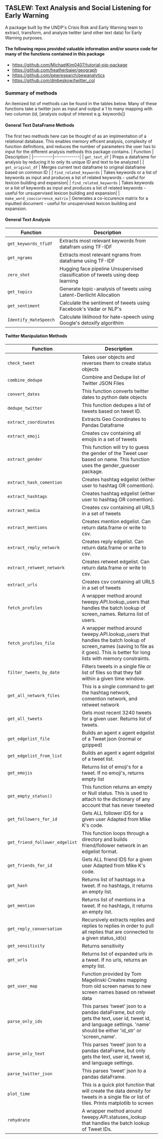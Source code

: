## TASLEW: Text Analysis and Social Listening for Early Warning

A package built by the UNDP's Crisis Risk and Early Warning team to extract, transform, and analyze twitter (and other text data) for Early Warning purposes. 


#### The following repos provided valuable information and/or source code for many of the functions contained in this package
- https://github.com/MichaelKim0407/tutorial-pip-package
- https://github.com/heatherbaier/geograph
- https://github.com/pewresearch/pewanalytics
- https://github.com/dmbeskow/twitter_col


### Summary of methods

An itemized list of methods can be found in the tables below. Many of these functions take a twitter json as input and output a 1 to many mapping with two columsn (id, [analysis output of interest e.g. keywords])


#### General Text DataFrame Methods
The first two methods here can be thought of as an implmentation of a relational database. This enables memory efficent analysis, complexity of function definitions, and reduces the number of parameters the user has to input for the different analysis methods this package contains.
| Function | Description |
|----------|-------------|
| `get_text_df`  | Preps a dataframe for analysis by reducing it to only its unique ID and text to be analyzed |
| `get_original_df`  | Merges current text dataframe to original dataframe based on common ID |
| `find_related_keywords`  | Takes keywords or a list of keywords as input and produces a list of related keywords - useful for lexicon building and expansion|
| `find_related_keywords`  | Takes keywords or a list of keywords as input and produces a list of related keywords - useful for unsupervised lexicon building and expansion|
| `make_word_cooccurrence_matrix` | Generates a co-iccurence matrix for a inputted document - useful for unsupervised lexicon building and expansion.


#### General Text Analysis
| Function | Description |
|----------|-------------|
| `get_keywords_tfidf`  | Extracts most relevant keywords from datafram using TF-IDF  |
| `get_ngrams`  | Extracts most relevant ngrams from dataframe using TF-IDF  |
| `zero_shot`  | Hugging face pipeline Unsupervised classification of tweets using deep learning |
| `get_topics`  | Generate topic-analysis of tweets using Latent-Derilicht Allocation|
| `get_sentiment`  | Calculate the sentiment of tweets using Facebook's Vadar or NLP's|
| `Identify_HateSpeech`  | Calculate liklihood for hate-speech using Google's detoxify algorithim|


#### Twitter Manipulation Methods
| Function | Description |
|----------|-------------|
| `check_tweet`  | Takes user objects and reverses them to create status objects  |
| `combine_dedupe` | Combine and Dedupe list of Twitter JSON Files  |
| `convert_dates`  | This function converts twitter dates to python date objects  |
| `dedupe_twitter` |  This function dedupes a list of tweets based on tweet ID.  |
| `extract_coordinates` | Extracts Geo Coordinates to Pandas Dataframe  |
| `extract_emoji` | Creates  csv containing all emojis in a set of tweets  |
| `extract_gender` | This function will try to guess the gender of the Tweet user based on name. This function uses the gender_guesser package.  |
| `extract_hash_comention` |     Creates hashtag edgelist (either user to hashtag OR comention).  |
| `extract_hashtags` | Creates hashtag edgelist (either user to hashtag OR comention). |
| `extract_media`  |  Creates  csv containing all URLS in a set of tweets |
| `extract_mentions`  |  Creates mention edgelist.  Can return data.frame or write to csv. |
| `extract_reply_network`  |  Creates reply edgelist.  Can return data.frame or write to csv. |
| `extract_retweet_network`  |  Creates retweet edgelist.  Can return data.frame or write to csv. |
| `extract_urls`  |  Creates  csv containing all URLS in a set of tweets |
| `fetch_profiles`  |  A wrapper method around tweepy.API.lookup_users that handles the batch lookup of screen_names.  Returns list of users. |
| `fetch_profiles_file`  |  A wrapper method around tweepy.API.lookup_users that handles the batch lookup of screen_names (saving to file as it goes).  This is better for long lists with memory constraints. |
| `filter_tweets_by_date`  |  Filters tweets in a single file or list of files so that they fall within a given time window.   |
| `get_all_network_files`  |  This is a single command to get the hashtag network, comention network, and retweet network |
| `get_all_tweets`  |  Gets most recent 3240 tweets for a given user. Returns list of tweets. |
| `get_edgelist_file`  |  Builds an agent x agent edgelist of a Tweet json (normal or gzipped) |
| `get_edgelist_from_list`  |  Builds an agent x agent edgelist of a tweet list. |
| `get_emojis`  |  Returns list of emoji's for a tweet.  If no emoji's, returns empty list |
| `get_empty_status()`  |  This function returns an empty or Null status.  This is used to attach to the dictionary of any account that has never tweeted |
| `get_followers_for_id`  |  Gets ALL follower IDS for a given user Adapted from Mike K's code. |
| `get_friend_follower_edgelist`  |  This function loops through a directory and builds friend/follower network in an edgelist format. |
| `get_friends_for_id`  |  Gets ALL friend IDS for a given user Adapted from Mike K's code. |
| `get_hash`  |  Returns list of hashtags in a tweet.  If no hashtags, it returns an empty list. |
| `get_mention` |  Returns list of mentions in a tweet.  If no hashtags, it returns an empty list. |
| `get_reply_conversation`  |  Recursively extracts replies and replies to replies in order to pull all replies that are connected to a given status_id(s) |
| `get_sensitivity` | Returns sensitivity  |
| `get_urls`  |  Returns list of expanded urls in a tweet.  If no urls, returns an empty list. |
| `get_user_map`  |  Function provided by Tom Magelinski Creates mapping from old screen names to new screen names based on retweet data |
| `parse_only_ids`  |  This parses 'tweet' json to a pandas dataFrame, but only gets the text, user id, tweet id, and language settings. 'name' should be either 'id_str' or 'screen_name'. |
| `parse_only_text`  |  This parses 'tweet' json to a pandas dataFrame, but only gets the text, user id, tweet id, and language settings. |
| `parse_twitter_json`  |  This parses 'tweet' json to a pandas dataFrame. |
| `plot_time`  |  This is a quick plot function that will create the data density for tweets in a single file or list of tiles. Prints matplotlib to screen |
| `rehydrate`  |  A wrapper method around tweepy.API.statuses_lookup that handles the batch lookup of Tweet IDs. |
